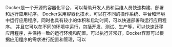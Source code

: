 Docker是一个开源的容器化平台，可以帮助开发人员和运维人员快速构建、部署和运行应用程序。
Docker采用容器化技术，可以在不同的操作系统、平台和环境中运行应用程序，同时也具有较小的体积和启动时间，可以快速部署和运行应用程序。
并且它可以在不同的环境中运行，包括开发、测试、生产等，可以快速迁移应用程序，并保持一致的运行环境和配置。可以执行非常好。Docker容器可以根据应用程序的需求进行配置和管理，可以
